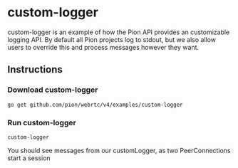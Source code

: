 # custom-logger
custom-logger is an example of how the Pion API provides an customizable
logging API. By default all Pion projects log to stdout, but we also allow
users to override this and process messages however they want.

## Instructions
### Download custom-logger
```
go get github.com/pion/webrtc/v4/examples/custom-logger
```

### Run custom-logger
`custom-logger`


You should see messages from our customLogger, as two PeerConnections start a session
